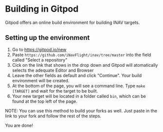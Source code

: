 # Building in Gitpod

Gitpod offers an online build environment for building INAV targets.
## Setting up the environment

1.  Go to https://gitpod.io/new
1.  Paste `https://github.com/iNavFlight/inav/tree/master` into the field called "Select a repository"
1.  Cick on the link that shows in the drop down and Gitpod will atomatically selects the adequate Editor and Browser
1.  Leave the other fields as default and click "Continue". Your build environment will be created.
1.  At the bottom of the page, you will see a command line. Type `make [TARGET]` and wait for the target to be built.
1.  Your new target will be located in a folder called `bin`, which can be found at the top left of the page.

NOTE: You can use this method to build your forks as well. Just paste in the link to your fork and follow the rest of the steps.

You are done!
